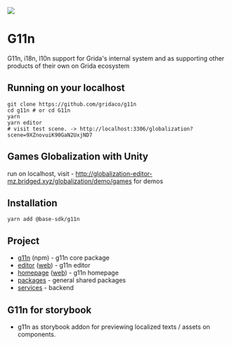 ![](./branding/g11n-cover-shaed.png)

# G11n

G11n, i18n, l10n support for Grida's internal system and as supporting other products of their own on Grida ecosystem

## Running on your localhost

```
git clone https://github.com/gridaco/g11n
cd g11n # or cd G11n
yarn
yarn editor
# visit test scene. -> http://localhost:3306/globalization?scene=9XZnovuiK90GaN2UxjND7
```

## Games Globalization with Unity

run on localhost, visit - http://globalization-editor-mz.bridged.xyz/globalization/demo/games for demos

## Installation

```
yarn add @base-sdk/g11n
```

## Project

- [g11n](./g11n) (npm) - g11n core package
- [editor](./editor) ([web](https://globalization-editor-mz.bridged.xyz/)) - g11n editor
- [homepage](./homepage) ([web](https://globalization-homepage-mz.bridged.xyz/)) - g11n homepage
- [packages](./packages) - general shared packages
- [services](./services) - backend

## G11n for storybook

- g11n as storybook addon for previewing localized texts / assets on components.
